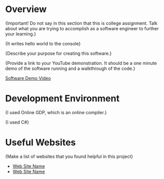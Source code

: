 # Overview

{Important!  Do not say in this section that this is college assignment.  Talk about what you are trying to accomplish as a software engineer to further your learning.}

{It writes hello world to the console}

{Describe your purpose for creating this software.}

{Provide a link to your YouTube demonstration.  It should be a one minute demo of the software running and a walkthrough of the code.}

[Software Demo Video](https://www.youtube.com/watch?v=iEHTgWdqkeU)

# Development Environment

{I used Online GDP, which is an online compiler.}

{I used C#}

# Useful Websites

{Make a list of websites that you found helpful in this project}
* [Web Site Name](https://www.onlinegdb.com/online_python_compiler)
* [Web Site Name](www.w3schools.com)